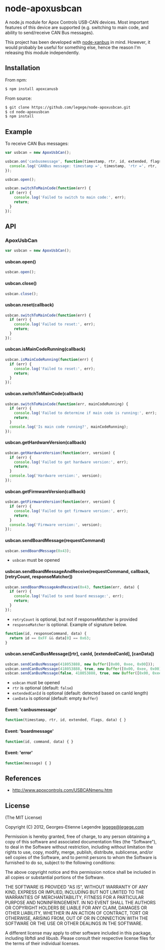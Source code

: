 node-apoxusbcan
===============

A node.js module for Apox Controls USB-CAN devices. Most important features of this device are
supported (e.g. switching to main code, and ability to send/receive CAN Bus messages).

This project has been developed with [node-xanbus](https://github.com/legege/node-xanbus) in mind.
However, it would probably be useful for something else, hence the reason I'm releasing this module
independently.

Installation
------------

From npm:

``` bash
$ npm install apoxcanusb
```

From source:

``` bash
$ git clone https://github.com/legege/node-apoxusbcan.git
$ cd node-apoxusbcan
$ npm install
```

Example
-------

To receive CAN Bus messages:

``` js
var usbcan = new ApoxUsbCan();

usbcan.on('canbusmessage', function(timestamp, rtr, id, extended, flags, data) {
  console.log('CANBus message: timestamp =', timestamp, 'rtr =', rtr, 'id =', id, 'extended =', extended, 'flags =', flags, 'data =', data);
});

usbcan.open();

usbcan.switchToMainCode(function(err) {
  if (err) {
    console.log('Failed to switch to main code:', err);
    return;
  }
});
```

API
---

### ApoxUsbCan

``` js
var usbcan = new ApoxUsbCan();
``` 

#### usbcan.open()

``` js
usbcan.open();
```

#### usbcan.close()

``` js
usbcan.close();
```

#### usbcan.reset(callback)

``` js
usbcan.switchToMainCode(function(err) {
  if (err) {
    console.log('Failed to reset:', err);
    return;
  }
});
```

#### usbcan.isMainCodeRunning(callback)

``` js
usbcan.isMainCodeRunning(function(err) {
  if (err) {
    console.log('Failed to reset:', err);
    return;
  }
});
```

#### usbcan.switchToMainCode(callback)

``` js
usbcan.switchToMainCode(function(err, mainCodeRunning) {
  if (err) {
    console.log('Failed to determine if main code is running:', err);
    return;
  }
  console.log('Is main code running?', mainCodeRunning);
});
```

#### usbcan.getHardwareVersion(callback)

``` js
usbcan.getHardwareVersion(function(err, version) {
  if (err) {
    console.log('Failed to get hardware version:', err);
    return;
  }
  console.log('Hardware version:', version);
});
```

#### usbcan.getFirmwareVersion(callback)

``` js
usbcan.getFirmwareVersion(function(err, version) {
  if (err) {
    console.log('Failed to get firmware version:', err);
    return;
  }
  console.log('Firmware version:', version);
});
```

#### usbcan.sendBoardMessage(requestCommand)

``` js
usbcan.sendBoardMessage(0x43);
```

  * `usbcan` must be opened

#### usbcan.sendBoardMessageAndReceive(requestCommand, callback, [retryCount, responseMatcher])

``` js
usbcan.sendBoardMessageAndReceive(0x43, function(err, data) {
  if (err) {
    console.log('Failed to send board message:', err);
    return;
  }
});
```

  * `retryCount` is optional, but not if responseMatcher is provided
  * `responseMatcher` is optional. Example of signature below.

``` js
function(id, responseCommand, data) {
  return id == 0xFF && data[0] == 0x63;
}
```

#### usbcan.sendCanBusMessage([rtr], canId, [extendedCanId], [canData])

``` js
usbcan.sendCanBusMessage(418053888, new Buffer([0x00, 0xee, 0x00]));
usbcan.sendCanBusMessage(418053888, true, new Buffer([0x00, 0xee, 0x00]));
usbcan.sendCanBusMessage(false, 418053888, true, new Buffer([0x00, 0xee, 0x00]));
```

  * `usbcan` must be opened
  * `rtr` is optional (default: `false`)
  * `extendedCanId` is optional (default: detected based on canId length)
  * `canData` is optional (default: empty `Buffer`)

#### Event: 'canbusmessage'

``` js
function(timestamp, rtr, id, extended, flags, data) { }
```

#### Event: 'boardmessage'

``` js
function(id, command, data) { }
``` 
 
#### Event: 'error'

``` js
function(message) { }
```

References
----------

  * http://www.apoxcontrols.com/USBCANmenu.htm

License
-------

(The MIT License)

Copyright (C) 2012, Georges-Etienne Legendre <legege@legege.com>

Permission is hereby granted, free of charge, to any person obtaining a
copy of this software and associated documentation files (the
"Software"), to deal in the Software without restriction, including
without limitation the rights to use, copy, modify, merge, publish,
distribute, sublicense, and/or sell copies of the Software, and to permit
persons to whom the Software is furnished to do so, subject to the
following conditions:

The above copyright notice and this permission notice shall be included
in all copies or substantial portions of the Software.

THE SOFTWARE IS PROVIDED "AS IS", WITHOUT WARRANTY OF ANY KIND, EXPRESS
OR IMPLIED, INCLUDING BUT NOT LIMITED TO THE WARRANTIES OF
MERCHANTABILITY, FITNESS FOR A PARTICULAR PURPOSE AND NONINFRINGEMENT. IN
NO EVENT SHALL THE AUTHORS OR COPYRIGHT HOLDERS BE LIABLE FOR ANY CLAIM,
DAMAGES OR OTHER LIABILITY, WHETHER IN AN ACTION OF CONTRACT, TORT OR
OTHERWISE, ARISING FROM, OUT OF OR IN CONNECTION WITH THE SOFTWARE OR THE
USE OR OTHER DEALINGS IN THE SOFTWARE.

A different license may apply to other software included in this package, 
including libftdi and libusb. Please consult their respective license files
for the terms of their individual licenses.
